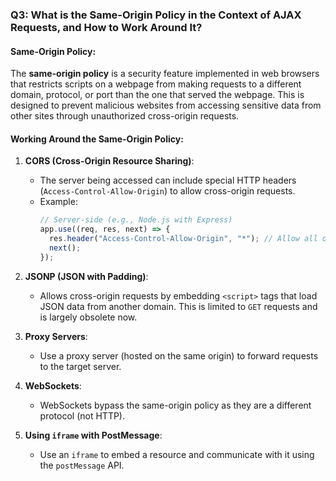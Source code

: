 ### **Q3: What is the Same-Origin Policy in the Context of AJAX Requests, and How to Work Around It?**

#### **Same-Origin Policy**:

The **same-origin policy** is a security feature implemented in web browsers that restricts scripts on a webpage from making requests to a different domain, protocol, or port than the one that served the webpage. This is designed to prevent malicious websites from accessing sensitive data from other sites through unauthorized cross-origin requests.

#### **Working Around the Same-Origin Policy**:

1. **CORS (Cross-Origin Resource Sharing)**:

   - The server being accessed can include special HTTP headers (`Access-Control-Allow-Origin`) to allow cross-origin requests.
   - Example:
     ```javascript
     // Server-side (e.g., Node.js with Express)
     app.use((req, res, next) => {
       res.header("Access-Control-Allow-Origin", "*"); // Allow all origins
       next();
     });
     ```

2. **JSONP (JSON with Padding)**:

   - Allows cross-origin requests by embedding `<script>` tags that load JSON data from another domain. This is limited to `GET` requests and is largely obsolete now.

3. **Proxy Servers**:

   - Use a proxy server (hosted on the same origin) to forward requests to the target server.

4. **WebSockets**:

   - WebSockets bypass the same-origin policy as they are a different protocol (not HTTP).

5. **Using `iframe` with PostMessage**:
   - Use an `iframe` to embed a resource and communicate with it using the `postMessage` API.

